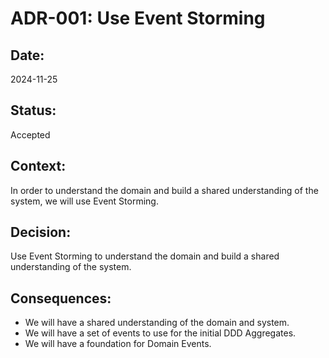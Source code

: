 # ADR-001: Use Event Storming

## Date:
2024-11-25

## Status:
Accepted

## Context:
In order to understand the domain and build a shared understanding of the system, we will use Event Storming.

## Decision:
Use Event Storming to understand the domain and build a shared understanding of the system.

## Consequences:
- We will have a shared understanding of the domain and system.
- We will have a set of events to use for the initial DDD Aggregates.
- We will have a foundation for Domain Events.
